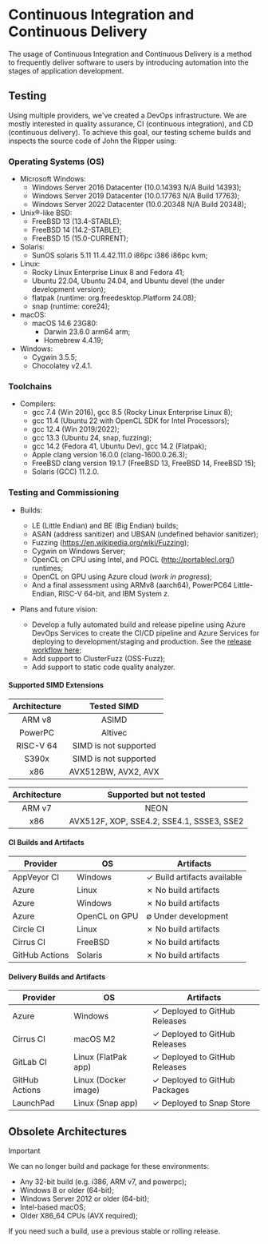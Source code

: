 # Continuous Integration and Continuous Delivery

The usage of Continuous Integration and Continuous Delivery is a method to frequently deliver software to users by
introducing automation into the stages of application development.

## Testing

Using multiple providers, we've created a DevOps infrastructure. We are mostly interested in quality assurance, CI
(continuous integration), and CD (continuous delivery). To achieve this goal, our testing scheme builds and inspects the
source code of John the Ripper using:

### Operating Systems (OS)

- Microsoft Windows:
  - Windows Server 2016 Datacenter (10.0.14393 N/A Build 14393);
  - Windows Server 2019 Datacenter (10.0.17763 N/A Build 17763);
  - Windows Server 2022 Datacenter (10.0.20348 N/A Build 20348);
- Unix®-like BSD:
  - FreeBSD 13 (13.4-STABLE);
  - FreeBSD 14 (14.2-STABLE);
  - FreeBSD 15 (15.0-CURRENT);
- Solaris:
  - SunOS solaris 5.11 11.4.42.111.0 i86pc i386 i86pc kvm;
- Linux:
  - Rocky Linux Enterprise Linux 8 and Fedora 41;
  - Ubuntu 22.04, Ubuntu 24.04, and Ubuntu devel (the under development version);
  - flatpak (runtime: org.freedesktop.Platform 24.08);
  - snap (runtime: core24);
- macOS:
  - macOS 14.6 23G80:
    - Darwin 23.6.0 arm64 arm;
    - Homebrew 4.4.19;
- Windows:
  - Cygwin 3.5.5;
  - Chocolatey v2.4.1.

### Toolchains

- Compilers:
  - gcc 7.4 (Win 2016), gcc 8.5 (Rocky Linux Enterprise Linux 8);
  - gcc 11.4 (Ubuntu 22 with OpenCL SDK for Intel Processors);
  - gcc 12.4 (Win 2019/2022);
  - gcc 13.3 (Ubuntu 24, snap, fuzzing);
  - gcc 14.2 (Fedora 41, Ubuntu Dev), gcc 14.2 (Flatpak);
  - Apple clang version 16.0.0 (clang-1600.0.26.3);
  - FreeBSD clang version 19.1.7 (FreeBSD 13, FreeBSD 14, FreeBSD 15);
  - Solaris (GCC) 11.2.0.

### Testing and Commissioning

- Builds:

  - LE (Little Endian) and BE (Big Endian) builds;
  - ASAN (address sanitizer) and UBSAN (undefined behavior sanitizer);
  - Fuzzing (<https://en.wikipedia.org/wiki/Fuzzing>);
  - Cygwin on Windows Server;
  - OpenCL on CPU using Intel, and POCL (<http://portablecl.org/>) runtimes;
  - OpenCL on GPU using Azure cloud (_work in progress_);
  - And a final assessment using ARMv8 (aarch64), PowerPC64 Little-Endian, RISC-V 64-bit, and IBM System z.

- Plans and future vision:
  - Develop a fully automated build and release pipeline using Azure DevOps Services to create the CI/CD pipeline and
    Azure Services for deploying to development/staging and production. See the
    [release workflow here](https://github.com/openwall/john-packages/blob/main/CI/workflow.pdf);
  - Add support to ClusterFuzz (OSS-Fuzz);
  - Add support to static code quality analyzer.

#### Supported SIMD Extensions

| Architecture |      Tested SIMD      |
| :----------: | :-------------------: |
|    ARM v8    |         ASIMD         |
|   PowerPC    |        Altivec        |
|  RISC-V 64   | SIMD is not supported |
|    S390x     | SIMD is not supported |
|     x86      |  AVX512BW, AVX2, AVX  |

| Architecture |         Supported but not tested          |
| :----------: | :---------------------------------------: |
|    ARM v7    |                   NEON                    |
|     x86      | AVX512F, XOP, SSE4.2, SSE4.1, SSSE3, SSE2 |

#### CI Builds and Artifacts

| Provider       | OS            | Artifacts                   |
| -------------- | ------------- | --------------------------- |
| AppVeyor CI    | Windows       | ✓ Build artifacts available |
| Azure          | Linux         | ✗ No build artifacts        |
| Azure          | Windows       | ✗ No build artifacts        |
| Azure          | OpenCL on GPU | ∅ Under development         |
| Circle CI      | Linux         | ✗ No build artifacts        |
| Cirrus CI      | FreeBSD       | ✗ No build artifacts        |
| GitHub Actions | Solaris       | ✗ No build artifacts        |

#### Delivery Builds and Artifacts

| Provider       | OS                   | Artifacts                     |
| -------------- | -------------------- | ----------------------------- |
| Azure          | Windows              | ✓ Deployed to GitHub Releases |
| Cirrus CI      | macOS M2             | ✓ Deployed to GitHub Releases |
| GitLab CI      | Linux (FlatPak app)  | ✓ Deployed to GitHub Releases |
| GitHub Actions | Linux (Docker image) | ✓ Deployed to GitHub Packages |
| LaunchPad      | Linux (Snap app)     | ✓ Deployed to Snap Store      |

## Obsolete Architectures

> [!IMPORTANT]
>
> We can no longer build and package for these environments:

- Any 32-bit build (e.g. i386, ARM v7, and powerpc);
- Windows 8 or older (64-bit);
- Windows Server 2012 or older (64-bit);
- Intel-based macOS;
- Older X86_64 CPUs (AVX required);

If you need such a build, use a previous stable or rolling release.
